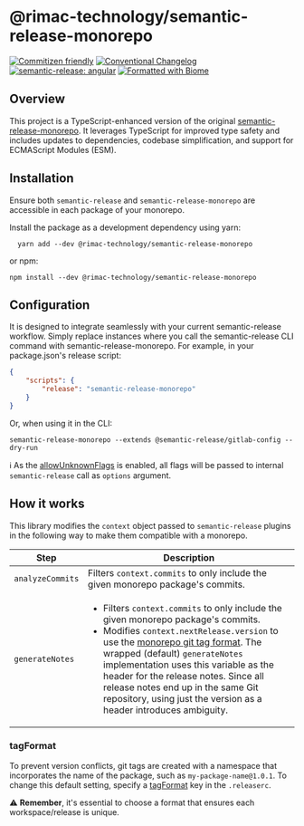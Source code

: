 # @rimac-technology/semantic-release-monorepo

[![Commitizen friendly](https://img.shields.io/badge/commitizen-friendly-brightgreen.svg)](http://commitizen.github.io/cz-cli/)
[![Conventional Changelog](https://img.shields.io/badge/changelog-conventional-brightgreen.svg)](http://conventional-changelog.github.io)
[![semantic-release: angular](https://img.shields.io/badge/semantic--release-conventionalcommits-e10079?logo=semantic-release)](https://github.com/semantic-release/semantic-release)
[![Formatted with Biome](https://img.shields.io/badge/Formatted_with-Biome-60a5fa?style=flat&logo=biome)](https://biomejs.dev/)
## Overview

This project is a TypeScript-enhanced version of the original
[semantic-release-monorepo](https://github.com/pmowrer/semantic-release-monorepo). It leverages TypeScript for improved type
safety and includes updates to dependencies, codebase simplification, and support for ECMAScript Modules (ESM).

## Installation

Ensure both `semantic-release` and `semantic-release-monorepo` are accessible in each package of your monorepo.

Install the package as a development dependency using yarn:

```shell
  yarn add --dev @rimac-technology/semantic-release-monorepo
```

or npm:

```shell
npm install --dev @rimac-technology/semantic-release-monorepo
```

## Configuration

It is designed to integrate seamlessly with your current semantic-release workflow. Simply replace instances where you call the
semantic-release CLI command with semantic-release-monorepo. For example, in your package.json's release script:

```json
{
    "scripts": {
        "release": "semantic-release-monorepo"
    }
}
```

Or, when using it in the CLI:

```shell
semantic-release-monorepo --extends @semantic-release/gitlab-config --dry-run
```

ℹ️ As the [allowUnknownFlags](https://github.com/sindresorhus/meow#allowunknownflags) is enabled, all flags will be passed to
internal `semantic-release` call as `options` argument.

## How it works

This library modifies the `context` object passed to `semantic-release` plugins in the following way to make them compatible with
a monorepo.

| Step             | Description                                                                                                                                                                                                                                                                                                                                                                                                                   |
| ---------------- | ----------------------------------------------------------------------------------------------------------------------------------------------------------------------------------------------------------------------------------------------------------------------------------------------------------------------------------------------------------------------------------------------------------------------------- |
| `analyzeCommits` | Filters `context.commits` to only include the given monorepo package's commits.                                                                                                                                                                                                                                                                                                                                               |
| `generateNotes`  | <ul><li>Filters `context.commits` to only include the given monorepo package's commits.</li><li>Modifies `context.nextRelease.version` to use the [monorepo git tag format](#how). The wrapped (default) `generateNotes` implementation uses this variable as the header for the release notes. Since all release notes end up in the same Git repository, using just the version as a header introduces ambiguity.</li></ul> |

### tagFormat

To prevent version conflicts, git tags are created with a namespace that incorporates the name of the package, such as
`my-package-name@1.0.1`. To change this default setting, specify a
[tagFormat](https://semantic-release.gitbook.io/semantic-release/usage/configuration#tagformat) key in the `.releaserc`.

⚠️ **Remember**, it's essential to choose a format that ensures each workspace/release is unique.
